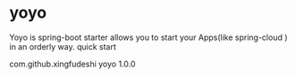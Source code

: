 # yoyo
Yoyo is spring-boot starter allows you to start your Apps(like spring-cloud ) in an orderly way.
quick start

<dependency>
  <groupId>com.github.xingfudeshi</groupId>
  <artifactId>yoyo</artifactId>
  <version>1.0.0</version>
</dependency>
